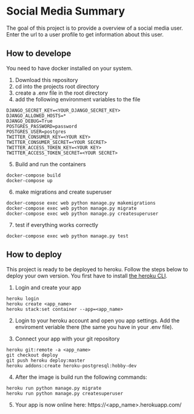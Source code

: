 # Social Media Summary

The goal of this project is to provide a overview of a social media user. Enter the url to a user profile to get information about this user.

## How to develope

You need to have docker installed on your system.

1. Download this repository
2. cd into the projects root directory
3. create a .env file in the root directory
4. add the following environment variables to the file

```shell
DJANGO_SECRET_KEY=<YOUR_DJANGO_SECRET_KEY>
DJANGO_ALLOWED_HOSTS=*
DJANGO_DEBUG=True
POSTGRES_PASSWORD=password
POSTGRES_USER=postgres
TWITTER_CONSUMER_KEY=<YOUR KEY>
TWITTER_CONSUMER_SECRET=<YOUR SECRET>
TWITTER_ACCESS_TOKEN_KEY=<YOUR KEY>
TWITTER_ACCESS_TOKEN_SECRET=<YOUR SECRET>
```

5. Build and run the containers

```shell
docker-compose build
docker-compose up
```

6. make migrations and create superuser

```shell
docker-compose exec web python manage.py makemigrations
docker-compose exec web python manage.py migrate
docker-compose exec web python manage.py createsuperuser
```

7. test if everything works correctly

```shell
docker-compose exec web python manage.py test
```

## How to deploy

This project is ready to be deployed to heroku. Follow the steps below to deploy your own version. You first have to install [the heroku CLI](https://devcenter.heroku.com/articles/heroku-cli#download-and-install).

1. Login and create your app

```shell
heroku login
heroku create <app_name>
heroku stack:set container --app=<app_name>
```

2. Login to your heroku account and open you app settings. Add the enviroment veriable there (the same you have in your .env file).

3. Connect your app with your git repository

```shell
heroku git:remote -a <app_name>
git checkout deploy
git push heroku deploy:master
heroku addons:create heroku-postgresql:hobby-dev
```

4. After the image is build run the following commands:

```shell
heroku run python manage.py migrate
heroku run python manage.py createsuperuser
```

5. Your app is now online here: https://<app_name>.herokuapp.com/

